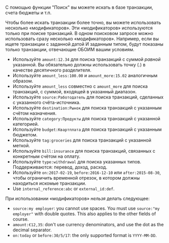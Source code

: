 С помощью функции "Поиск" вы можете искать в базе транзакции, счета бюджеты и т.п.

Чтобы более искать транзакции более точно, вы можете использовать несколько «модификаторов». Эти «модификаторов» используются только при поиске транзакций. В одном поисковом запросе можно использовать сразу несколько «модификаторов». Например, если вы ищете транзакции с заданной датой И заданным типом, будут показаны только транзакции, отвечающие ОБОИМ вашим условиям.

* Используйте `amount:12.34` для поиска транзакций с суммой *равной* указанной. Вы обязательно должны использовать точку (.) в качестве десятичного разделителя.
* Используйте `amount_less:100.00` и `amount_more:15.02` аналогичным образом.
* Используйте `amount_less` совместно с `amount_more` для поиска транзакций, с суммой, входящей в указанный диапазон.
* Используйте `source:Работодатель` для поиска транзакций, сделанных с указанного счёта-источника.
* Используйте `destination:Рынок` для поиска транзакций с указанным счётом назначения.
* Используйте `category:Продукты` для поиска транзакций с указанной категорией.
* Используйте `budget:Квартплата` для поиска транзакций с указанным бюджетом.
* Используйте `tag:groceries` для поиска транзакций с указанной меткой.
* Используйте `bill:insurance` для поиска транзакций, связанных с конкретным счётом на оплату.
* Используйте `type:withdrawal` для поиска указанных типов. Поддерживаются: перевод, доход, расход.
* Используйте `on:2017-02-19`, `before:2016-12-10` или `after:2015-08-30`, чтобы ограничить временной отрезок, в котором должны находиться искомые транзакции.
* Use `internal_reference:abc` or `external_id:def`.

При использовании «модификаторов» *нельзя* делать следующее:

* `source:my employer`: you cannot use spaces. You must use `source:"my employer"` with double quotes. This also applies to the other fields of course.
* `amount:€12,35`: don't use currency denominators, and use the dot as the decimal separator.
* `on:today` or `before:30/5/17`: the only supported format is `YYYY-MM-DD`.